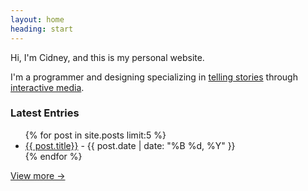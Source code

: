 ```yaml
---
layout: home
heading: start
---
```


Hi, I'm Cidney, and this is my personal website.

I'm a programmer and designing specializing in [telling stories](/games) through [interactive media](/uses).

### Latest Entries

<ul>
  {% for post in site.posts limit:5 %}
  <li>
    <a href="{{ post.url }}">{{ post.title}}</a> - {{ post.date | date: "%B %d, %Y" }}
  </li>
  {% endfor %}
</ul>

<a href="/blog">View more &rarr;</a>